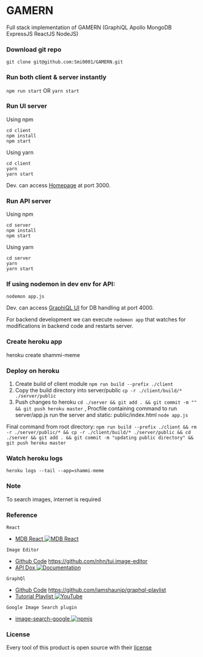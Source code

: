 # GAMERN
Full stack implementation of GAMERN (GraphiQL Apollo MongoDB ExpressJS ReactJS NodeJS)


### Download git repo
`git clone git@github.com:Smi0001/GAMERN.git`

### Run both client & server instantly
`npm run start` OR `yarn start`

### Run UI server
Using npm
```
cd client
npm install
npm start
```
Using yarn
```
cd client
yarn
yarn start
```

Dev. can access [Homepage](http:localhost:3000/) at port 3000.


### Run API server
Using npm
```
cd server
npm install
npm start
```

Using yarn
```
cd server
yarn
yarn start
```

### If using nodemon in dev env for API:
```
nodemon app.js
```


Dev. can access [GraphiQL UI](http:localhost:4000/graphql) for DB handling at port 4000.

For backend development we can execute `nodemon app` that watches for modifications in backend code and restarts server.

### Create heroku app
heroku create shammi-meme

### Deploy on heroku
1. Create build of client module `npm run build --prefix ./client`
2. Copy the build directory into server/public `cp -r ./client/build/* ./server/public`
3. Push changes to heroku `cd ./server && git add . && git commit -m "" && git push heroku master`
, Procfile containing command to run server/app.js run the server and static: public/index.html `node app.js`

Final command from root directory: `npm run build --prefix ./client && rm -r ./server/public/* && cp -r ./client/build/* ./server/public && cd ./server && git add . && git commit -m "updating public directory" && git push heroku master`

### Watch heroku logs
`heroku logs --tail --app=shammi-meme`

### Note
To search images, internet is required


### Reference
`React`
 - [MDB React ![MDB React](https://mdbootstrap.com/img/Marketing/general/logo/small/mdb-react.png)](https://mdbootstrap.com/docs/react)

`Image Editor`
- [Github Code](https://github.com/nhn/tui.image-editor/blob/v3.8.0/src/js/imageEditor.js) https://github.com/nhn/tui.image-editor
- [API Dox ![Documentation](https://user-images.githubusercontent.com/35218826/40895380-0b9f4cd6-67ea-11e8-982f-18121daa3a04.png)](https://nhn.github.io/tui.image-editor/latest/ImageEditor)

`GraphQl`
- [Github Code](https://github.com/iamshaunjp/graphql-playlist) https://github.com/iamshaunjp/graphql-playlist
- [Tutorial Playlist ![YouTube](https://s.ytimg.com/yts/img/favicon_48-vflVjB_Qk.png)](https://www.youtube.com/playlist?list=PL4cUxeGkcC9iK6Qhn-QLcXCXPQUov1U7f)

`Google Image Search plugin`
- [image-search-google ![npmjs](https://static.npmjs.com/b0f1a8318363185cc2ea6a40ac23eeb2.png)](https://www.npmjs.com/package/image-search-google)


### License
Every tool of this product is open source with their [license](./License.txt)
